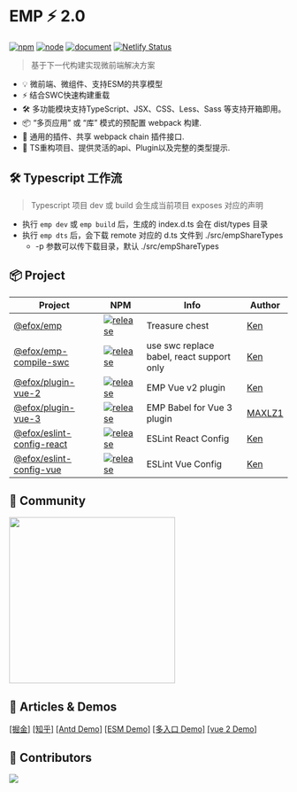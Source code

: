 # EMP ⚡ 2.0
<a href="https://www.npmjs.com/package/@efox/emp"><img src="https://img.shields.io/npm/v/@efox/emp.svg" alt="npm"></a>
<a href="https://emp2.netlify.app"><img src="https://img.shields.io/node/v/@efox/emp.svg" alt="node"></a>
<a href="https://emp2.netlify.app"><img src="https://img.shields.io/badge/EMP.Document-v2-blue" alt="document"></a>
[![Netlify Status](https://api.netlify.com/api/v1/badges/bc7171f1-19e3-47df-9728-9bf50906475a/deploy-status)](https://app.netlify.com/sites/emp2/deploys)

> 基于下一代构建实现微前端解决方案
+ 💡 微前端、微组件、支持ESM的共享模型
+ ⚡️ 结合SWC快速构建重载
+ 🛠️ 多功能模块支持TypeScript、JSX、CSS、Less、Sass 等支持开箱即用。
+ 📦 “多页应用” 或 “库” 模式的预配置 webpack 构建.
+ 🔩 通用的插件、共享 webpack chain 插件接口.
+ 🔑 TS重构项目、提供灵活的api、Plugin以及完整的类型提示.

## 🛠️ Typescript 工作流
> Typescript 项目 dev 或 build 会生成当前项目 exposes 对应的声明
+ 执行 `emp dev` 或 `emp build` 后，生成的 index.d.ts 会在 dist/types 目录
+ 执行 `emp dts` 后，会下载 remote 对应的 d.ts 文件到 ./src/empShareTypes
  + -p 参数可以传下载目录，默认 ./src/empShareTypes

## 📦 Project
|Project|NPM|Info|Author|
|---|---|---|---|
|[@efox/emp](packages/emp)|[![release](https://img.shields.io/npm/v/@efox/emp.svg)](https://www.npmjs.com/package/@efox/emp)|Treasure chest|[Ken](https://github.com/ckken)|
|[@efox/emp-compile-swc](packages/compile-swc)|[![release](https://img.shields.io/npm/v/@efox/emp-compile-swc.svg)](https://www.npmjs.com/package/@efox/emp-compile-swc)|use swc replace babel, react support only|[Ken](https://github.com/ckken)|
|[@efox/plugin-vue-2](packages/plugin-vue-2)|[![release](https://img.shields.io/npm/v/@efox/plugin-vue-2)](https://www.npmjs.com/package/@efox/plugin-vue-2)| EMP Vue v2 plugin|[Ken](https://github.com/ckken)|
|[@efox/plugin-vue-3](packages/plugin-vue-3)|[![release](https://img.shields.io/npm/v/@efox/plugin-vue-3)](https://www.npmjs.com/package/@efox/plugin-vue-3)| EMP Babel for Vue 3 plugin|[MAXLZ1](https://github.com/MAXLZ1)|
|[@efox/eslint-config-react](packages/eslint-config-react)|[![release](https://img.shields.io/npm/v/@efox/eslint-config-react.svg)](https://www.npmjs.com/package/@efox/eslint-config-react)|ESLint React Config|[Ken](https://github.com/ckken)|
|[@efox/eslint-config-vue](packages/eslint-config-vue)|[![release](https://img.shields.io/npm/v/@efox/eslint-config-vue.svg)](https://www.npmjs.com/package/@efox/eslint-config-vue)|ESLint Vue Config|[Ken](https://github.com/ckken)|


## 👬 Community

<img src="docs/img/contact_me_qr.png" width="300" />

## 📖 Articles & Demos
<a href="https://juejin.cn/user/483440843559406/posts">[掘金]</a>
<a href="https://www.zhihu.com/column/efoxteam">[知乎]</a>
<a href="projects/antd-base">[Antd Demo]</a>
<a href="projects/demo">[ESM Demo]</a>
<a href="projects/multi-entries-app">[多入口 Demo]</a>
<a href="projects/vue-2-base">[vue 2 Demo]</a>

## 👬 Contributors
<a href="https://github.com/efoxTeam/emp/graphs/contributors">
  <img src="https://contrib.rocks/image?repo=efoxTeam/emp" />
</a>

